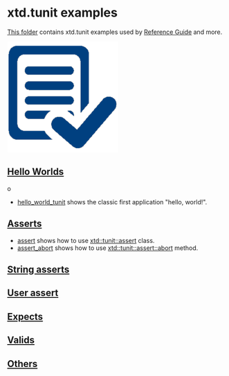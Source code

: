 # xtd.tunit examples

[This folder](.) contains xtd.tunit examples used by [Reference Guide](https://codedocs.xyz/gammasoft71/xtd/) and more.

[![xtd_tunit](../../docs/pictures/xtd_tunit_header.png)](https://gammasoft71.wixsite.com/xtdpro)

## [Hello Worlds](hello_worlds/README.md)
o
* [hello_world_tunit](hello_worlds/hello_world_tunit/README.md) shows the classic first application "hello, world!".

## [Asserts](asserts/README.md)

* [assert](asserts/assert/README.md) shows how to use [xtd::tunit::assert](../../src/xtd.tunit/include/xtd/assert.h) class.
* [assert_abort](asserts/assert_abort/README.md) shows how to use [xtd::tunit::assert::abort](../../src/xtd.tunit/include/xtd/assert.h) method.

## [String asserts](string_asserts/README.md)

## [User assert](user_asserts/README.md)

## [Expects](expects/README.md)

## [Valids](valids/README.md)

## [Others](others/README.md)

